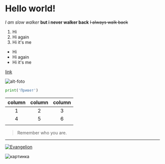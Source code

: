 # Hello world!

*I am slow walker*
**but i never walker back**
~~I always walk back~~

1. Hi
2. Hi again 
3. Hi it's me

* Hi
* Hi again 
* Hi it's me

[link](https://www.google.com)

![alt-foto](https://cybersport.metaratings.ru/storage/images/ae/34/ae3485265fec14436535f65ba0b5c08a.jpg)

```python
print('Привет')
```
| column |  column | column |
| :------:|  :------: | :------:|
|1       | 2       | 3      |
|4       | 5       | 6      |
|        |         |        |

> Remember who you are.

___

[![Evangelion](https://avatars.mds.yandex.net/get-kinopoisk-post-img/2268018/5bba4a9abb774a00adffbf6feac27f1f/1920x1080)](https://www.youtube.com/watch?v=KvMY1uzSC1E&ab_channel=Netflix)

![картинка](cyberpunk.jpg)
